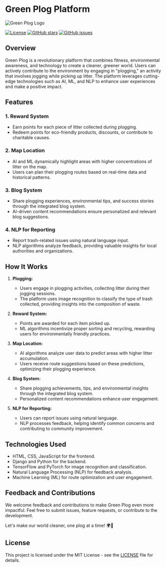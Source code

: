 # Green Plog Platform

![Green Plog Logo](link_to_logo.png)

[![License](https://img.shields.io/badge/license-MIT-blue.svg)](LICENSE)
[![GitHub stars](https://img.shields.io/github/stars/yourusername/GreenPlog.svg)](https://github.com/yourusername/GreenPlog/stargazers)
[![GitHub issues](https://img.shields.io/github/issues/yourusername/GreenPlog.svg)](https://github.com/yourusername/GreenPlog/issues)

## Overview

Green Plog is a revolutionary platform that combines fitness, environmental awareness, and technology to create a cleaner, greener world. Users can actively contribute to the environment by engaging in "plogging," an activity that involves jogging while picking up litter. The platform leverages cutting-edge technologies such as AI, ML, and NLP to enhance user experiences and make a positive impact.

## Features

### 1. Reward System
   - Earn points for each piece of litter collected during plogging.
   - Redeem points for eco-friendly products, discounts, or contribute to charitable causes.

### 2. Map Location
   - AI and ML dynamically highlight areas with higher concentrations of litter on the map.
   - Users can plan their plogging routes based on real-time data and historical patterns.

### 3. Blog System
   - Share plogging experiences, environmental tips, and success stories through the integrated blog system.
   - AI-driven content recommendations ensure personalized and relevant blog suggestions.

### 4. NLP for Reporting
   - Report trash-related issues using natural language input.
   - NLP algorithms analyze feedback, providing valuable insights for local authorities and organizations.

## How It Works

1. **Plogging:**
   - Users engage in plogging activities, collecting litter during their jogging sessions.
   - The platform uses image recognition to classify the type of trash collected, providing insights into the composition of waste.

2. **Reward System:**
   - Points are awarded for each item picked up.
   - ML algorithms incentivize proper sorting and recycling, rewarding users for environmentally friendly practices.

3. **Map Location:**
   - AI algorithms analyze user data to predict areas with higher litter accumulation.
   - Users receive route suggestions based on these predictions, optimizing their plogging experience.

4. **Blog System:**
   - Share plogging achievements, tips, and environmental insights through the integrated blog system.
   - Personalized content recommendations enhance user engagement.

5. **NLP for Reporting:**
   - Users can report issues using natural language.
   - NLP processes feedback, helping identify common concerns and contributing to community improvement.

## Technologies Used

- HTML, CSS, JavaScript for the frontend.
- Django and Python for the backend.
- TensorFlow and PyTorch for image recognition and classification.
- Natural Language Processing (NLP) for feedback analysis.
- Machine Learning (ML) for route optimization and user engagement.

## Feedback and Contributions

We welcome feedback and contributions to make Green Plog even more impactful. Feel free to submit issues, feature requests, or contribute to the development.

Let's make our world cleaner, one plog at a time! 🌍💚

## License

This project is licensed under the MIT License - see the [LICENSE](LICENSE) file for details.
